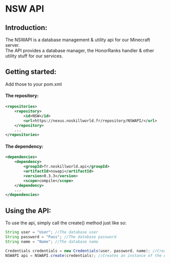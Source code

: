 # NSW API

## Introduction:

The NSWAPI is a database management & utility api for our Minecraft server.<br>
The API provides a database manager, the HonorRanks handler & other utility stuff for our services.

## Getting started:

Add those to your pom.xml
#### The repository:
```xml
<repositories>
    <repository>
        <id>NSW</id>
        <url>https://nexus.noskillworld.fr/repository/NSWAPI/</url>
    </repository>
    ...
</repositories>
```

#### The dependency:
```xml
<dependencies>
    <dependency>
        <groupId>fr.noskillworld.api</groupId>
        <artifactId>nswapi</artifactId>
        <version>0.3.3</version>
        <scope>compile</scope>
    </dependency>
    ...
</dependencies>
```

## Using the API:

To use the api, simply call the create() method just like so:
```java
String user = "User"; //The database user
String password = "Pass"; //The database password
String name = "Name"; //The database name

Credentials credentials = new Credentials(user, password, name); //Creates credentials
NSWAPI api = NSWAPI.create(credentials); //Creates an instance of the API
```
